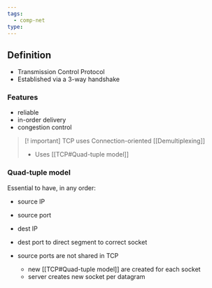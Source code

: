 ```yaml
---
tags:
  - comp-net
type:
---
```

## Definition
- Transmission Control Protocol
- Established via a 3-way handshake

### Features
- reliable
- in-order delivery
- congestion control


> [! important] TCP uses Connection-oriented [[Demultiplexing]]
> - Uses [[TCP#Quad-tuple model]]
### Quad-tuple model
Essential to have, in any order:
- source IP
- source port
- dest IP
- dest port
to direct segment to correct socket

- source ports are not shared in TCP
	- new [[TCP#Quad-tuple model]] are created for each socket
	- server creates new socket per datagram

